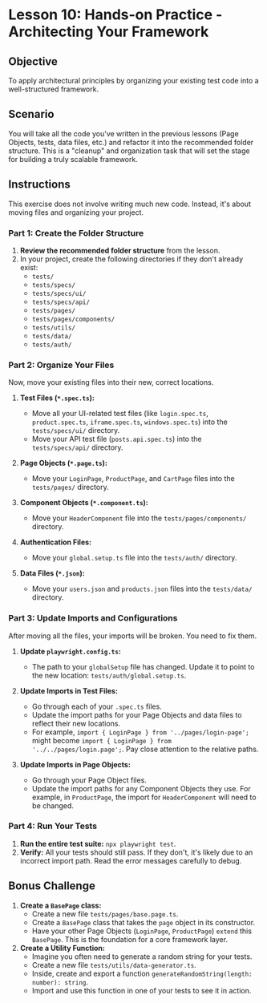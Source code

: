 # Lesson 10: Hands-on Practice - Architecting Your Framework

## Objective

To apply architectural principles by organizing your existing test code into a well-structured framework.

## Scenario

You will take all the code you've written in the previous lessons (Page Objects, tests, data files, etc.) and refactor it into the recommended folder structure. This is a "cleanup" and organization task that will set the stage for building a truly scalable framework.

## Instructions

This exercise does not involve writing much new code. Instead, it's about moving files and organizing your project.

### Part 1: Create the Folder Structure

1.  **Review the recommended folder structure** from the lesson.
2.  In your project, create the following directories if they don't already exist:
    -   `tests/`
    -   `tests/specs/`
    -   `tests/specs/ui/`
    -   `tests/specs/api/`
    -   `tests/pages/`
    -   `tests/pages/components/`
    -   `tests/utils/`
    -   `tests/data/`
    -   `tests/auth/`

### Part 2: Organize Your Files

Now, move your existing files into their new, correct locations.

1.  **Test Files (`*.spec.ts`):**
    -   Move all your UI-related test files (like `login.spec.ts`, `product.spec.ts`, `iframe.spec.ts`, `windows.spec.ts`) into the `tests/specs/ui/` directory.
    -   Move your API test file (`posts.api.spec.ts`) into the `tests/specs/api/` directory.

2.  **Page Objects (`*.page.ts`):**
    -   Move your `LoginPage`, `ProductPage`, and `CartPage` files into the `tests/pages/` directory.

3.  **Component Objects (`*.component.ts`):**
    -   Move your `HeaderComponent` file into the `tests/pages/components/` directory.

4.  **Authentication Files:**
    -   Move your `global.setup.ts` file into the `tests/auth/` directory.

5.  **Data Files (`*.json`):**
    -   Move your `users.json` and `products.json` files into the `tests/data/` directory.

### Part 3: Update Imports and Configurations

After moving all the files, your imports will be broken. You need to fix them.

1.  **Update `playwright.config.ts`:**
    -   The path to your `globalSetup` file has changed. Update it to point to the new location: `tests/auth/global.setup.ts`.

2.  **Update Imports in Test Files:**
    -   Go through each of your `.spec.ts` files.
    -   Update the import paths for your Page Objects and data files to reflect their new locations.
    -   For example, `import { LoginPage } from '../pages/login-page';` might become `import { LoginPage } from '../../pages/login.page';`. Pay close attention to the relative paths.

3.  **Update Imports in Page Objects:**
    -   Go through your Page Object files.
    -   Update the import paths for any Component Objects they use. For example, in `ProductPage`, the import for `HeaderComponent` will need to be changed.

### Part 4: Run Your Tests

1.  **Run the entire test suite:** `npx playwright test`.
2.  **Verify:** All your tests should still pass. If they don't, it's likely due to an incorrect import path. Read the error messages carefully to debug.

## Bonus Challenge

1.  **Create a `BasePage` class:**
    -   Create a new file `tests/pages/base.page.ts`.
    -   Create a `BasePage` class that takes the `page` object in its constructor.
    -   Have your other Page Objects (`LoginPage`, `ProductPage`) `extend` this `BasePage`. This is the foundation for a core framework layer.
2.  **Create a Utility Function:**
    -   Imagine you often need to generate a random string for your tests.
    -   Create a new file `tests/utils/data-generator.ts`.
    -   Inside, create and export a function `generateRandomString(length: number): string`.
    -   Import and use this function in one of your tests to see it in action.